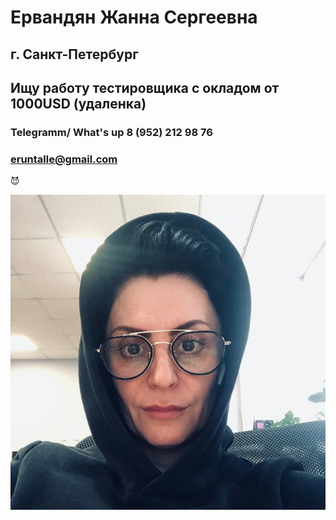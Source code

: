 # Ервандян Жанна Сергеевна
## г. Санкт-Петербург
## Ищу работу тестировщика с окладом от 1000USD (удаленка)

### Telegramm/ What's up 8 (952) 212 98 76
### eruntalle@gmail.com



😈

![Alt text](<photo_2023-07-30 21.54.14.jpeg>)
